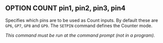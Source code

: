 ## OPTION COUNT pin1, pin2, pin3, pin4

Specifies which pins are to be used as Count inputs. By default these are `GP6`, `GP7`, `GP8` and `GP9`. The `SETPIN` command defines the Counter mode.

*This command must be run at the command prompt (not in a program).*

